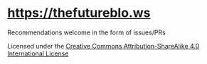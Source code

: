 # https://thefutureblo.ws

Recommendations welcome in the form of issues/PRs

Licensed under the [Creative Commons Attribution-ShareAlike 4.0 International License](http://creativecommons.org/licenses/by-sa/4.0/)
